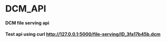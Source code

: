 # DCM_API
#### DCM file serving api 
#### Test api using curl http://127.0.0.1:5000/file-serving/ID_3fa17b45b.dcm
